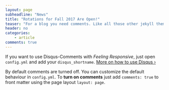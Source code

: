```yaml
---
layout: page
subheadline: "News"
title: "Rotations for Fall 2017 Are Open!"
teaser: "For a blog you need comments. Like all those other jekyll themes we baked in Disqus. It's easy to set, it works and makes a static jekyll blog more dynamic."
header: no
categories:
    - article
comments: true
---
```

If you want to use Disqus-Comments with *Feeling Responsive*, just open `config.yml` and add your `disqus_shortname`. [More on how to use Disqus ›](https://disqus.com/websites/)
<!--more-->

By default comments are turned off. You can customize the default behaviour in `config.yml`. To **turn on comments** just add `comments: true` to front matter using the page layout `layout: page`.